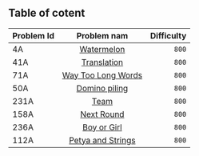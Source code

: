 ## Table of cotent

| Problem Id |      Problem nam     | Difficulty|
| ---------- |:--------------------:| -----------:|
| 4A | [Watermelon](https://codeforces.com/problemset/problem/4/A) | `800`  |
|41A|[Translation](https://codeforces.com/problemset/problem/41/A)| `800` |
|71A|[Way Too Long Words](https://codeforces.com/problemset/problem/71/A)|`800`|
|50A|[Domino piling](https://codeforces.com/problemset/problem/50/A)|`800`|
|231A|[Team](https://codeforces.com/problemset/problem/231/A)|`800`|
|158A|[Next Round](https://codeforces.com/problemset/problem/158/A)|`800`|
|236A|[Boy or Girl](https://codeforces.com/problemset/problem/236/A)|`800`|
|112A|[Petya and Strings](https://codeforces.com/problemset/problem/112/A)|`800`|